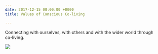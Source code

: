 ```yaml
---
date: 2017-12-15 00:00:00 +0000
title: Values of Conscious Co-living

---
```

Connecting with ourselves, with others and with the wider world through co-living.

<img src="/uploads/2018/06/28/coliving-manifesto-6.jpeg"><br/><br/>